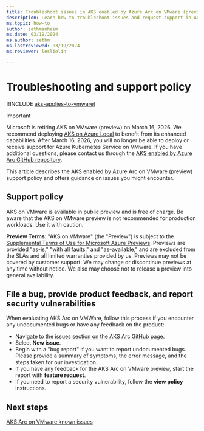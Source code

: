 ```yaml
---
title: Troubleshoot issues in AKS enabled by Azure Arc on VMware (preview)
description: Learn how to troubleshoot issues and request support in AKS enabled by Arc on VMware.
ms.topic: how-to
author: sethmanheim
ms.date: 03/19/2024
ms.author: sethm 
ms.lastreviewed: 03/19/2024
ms.reviewer: leslielin

---
```


# Troubleshooting and support policy

[!INCLUDE [aks-applies-to-vmware](includes/aks-hci-applies-to-skus/aks-applies-to-vmware.md)]

> [!IMPORTANT]
> Microsoft is retiring AKS on VMware (preview) on March 16, 2026. We recommend deploying [AKS on Azure Local](aks-whats-new-23h2.md) to benefit from its enhanced capabilities. After March 16, 2026, you will no longer be able to deploy or receive support for Azure Kubernetes Service on VMware. If you have additional questions, please contact us through the [AKS enabled by Azure Arc GitHub repository](https://github.com/Azure/aksArc).

This article describes the AKS enabled by Azure Arc on VMware (preview) support policy and offers guidance on issues you might encounter.

## Support policy

AKS on VMware is available in public preview and is free of charge. Be aware that the AKS on VMware preview is not recommended for production workloads. Use it with caution.

**Preview Terms**: "AKS on VMware" (the "Preview") is subject to the [Supplemental Terms of Use for Microsoft Azure Previews](https://azure.microsoft.com/support/legal/preview-supplemental-terms/). Previews are provided "as-is," "with all faults," and "as-available," and are excluded from the SLAs and all limited warranties provided by us. Previews may not be covered by customer support. We may change or discontinue previews at any time without notice. We also may choose not to release a preview into general availability.

## File a bug, provide product feedback, and report security vulnerabilities

When evaluating AKS Arc on VMWare, follow this process if you encounter any undocumented bugs or have any feedback on the product:

- Navigate to the [issues section on the AKS Arc GitHub page](https://github.com/Azure/aksArc/issues).
- Select **New issue**.
- Begin with a "bug report" if you want to report undocumented bugs. Please provide a summary of symptoms, the error message, and the steps taken for our investigation.
- If you have any feedback for the AKS Arc on VMware preview, start the report with **feature request**.
- If you need to report a security vulnerability, follow the **view policy** instructions.

## Next steps

[AKS Arc on VMware known issues](aks-vmware-known-issues.md)
